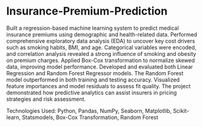 # Insurance-Premium-Prediction
Built a regression-based machine learning system to predict medical insurance premiums using demographic and health-related data. Performed comprehensive exploratory data analysis (EDA) to uncover key cost drivers such as smoking habits, BMI, and age.
Categorical variables were encoded, and correlation analysis revealed a strong influence of smoking and obesity on premium charges. Applied Box-Cox transformation to normalize skewed data, improving model performance.
Developed and evaluated both Linear Regression and Random Forest Regressor models. The Random Forest model outperformed in both training and testing accuracy. Visualized feature importances and model residuals to assess fit quality. The project demonstrated how predictive analytics can assist insurers in pricing strategies and risk assessment.

Technologies Used: Python, Pandas, NumPy, Seaborn, Matplotlib, Scikit-learn, Statsmodels, Box-Cox Transformation, Random Forest
